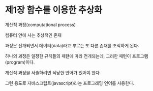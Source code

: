 # 제1장 함수를 이용한 추상화

계산적 과정(computational process)

컴퓨터 안에 사는 추상적인 존재

과정은 전개되면서 데이터(data)라고 부르는 또 다른 존재를 조작하게 된다.

하나의 과정은 일정한 규칙들의 패턴에 따라 전개되는데, 그러한 패턴이 프로그램(program)이다.

계산적 과정을 서술하려면 적당한 언어가 있어야 한다.

그런 용도로 자바스크립트(javascript)라는 프로그래밍 언어를 사용한다.
